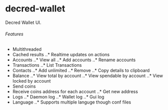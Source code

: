 # decred-wallet
Decred Wallet UI.

###### Features
* Multithreaded
* Cached results
 ..* Realtime updates on actions
* Accounts
 ..* View all
 ..* Add accounts
 ..* Rename accounts
* Transactions
 ..* List Transactions
* Contacts
 ..* Add unlimited
 ..* Remove
 ..* Copy details to clipboard
* Balance
 ..* View total by account
 ..* View spendable by account
 ..* View locked by account
* Send coins
* Receive coins address for each account
 ..* Get new address
* Logs
 ..* Daemon log
 ..* Wallet log
 ..* Gui log
* Language
 ..* Supports multiple languge though conf files
